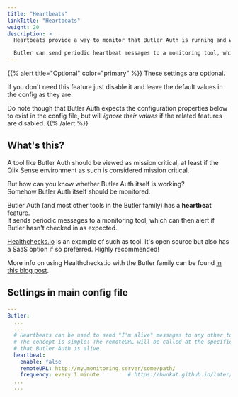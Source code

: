 ```yaml
---
title: "Heartbeats"
linkTitle: "Heartbeats"
weight: 20
description: >
  Heartbeats provide a way to monitor that Butler Auth is running and working as intended.  

  Butler can send periodic heartbeat messages to a monitoring tool, which can then alert if Butler Auth hasn't checked in as expected.
---
```


{{% alert title="Optional" color="primary" %}}
These settings are optional.

If you don't need this feature just disable it and leave the default values in the config as they are.

Do note though that Butler Auth expects the configuration properties below to exist in the config file, but will *ignore their values* if the related features are disabled.
{{% /alert %}}

## What's this?

A tool like Butler Auth should be viewed as mission critical, at least if the Qlik Sense environment as such is considered mission critical.

But how can you know whether Butler Auth itself is working?  
Somehow Butler Auth itself should be monitored.

Butler Auth (and most other tools in the Butler family) has a **heartbeat** feature.  
It sends periodic messages to a monitoring tool, which can then alert if Butler hasn't checked in as expected.

[Healthchecks.io](https://healthchecks.io/) is an example of such as tool. It's open source but also has a SaaS option if so preferred. Highly recommended!

More info on using Healthchecks.io with the Butler family can be found [in this blog post](https://ptarmiganlabs.com/blog/2020/07/26/black-box-monitoring-of-butler-tools-monitoring-the-monitor/).

## Settings in main config file

```yaml
---
Butler:
  ...
  ...
  # Heartbeats can be used to send "I'm alive" messages to any other tool, e.g. a infrastructure monitoring tool
  # The concept is simple: The remoteURL will be called at the specified frequency. The receiving tool will then know 
  # that Butler Auth is alive.
  heartbeat:
    enable: false
    remoteURL: http://my.monitoring.server/some/path/
    frequency: every 1 minute         # https://bunkat.github.io/later/parsers.html
  ...
  ...
```
